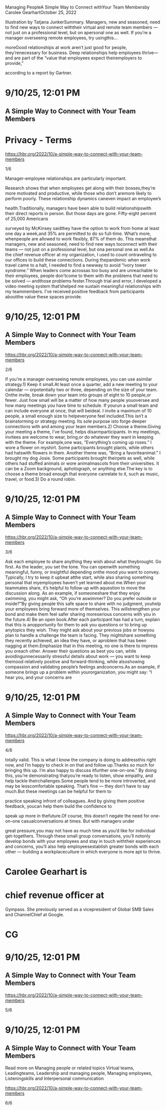 Managing PeopleA Simple Way to Connect withYour Team Membersby Carolee GearhartOctober 25, 2022

Illustration by Tatjana JunkerSummary. Managers, new and seasoned, need to find new ways to connect withtheir virtual and remote team members — not just on a professional level, but on apersonal one as well. If you’re a manager overseeing remote employees, try usingthis...

moreGood relationships at work aren’t just good for people, they’renecessary for business. Deep relationships help employees thrive— and are part of the “value that employees expect theiremployers to provide,”

according to a report by Gartner.

# 9/10/25, 12:01 PM

## A Simple Way to Connect with Your Team Members

# Privacy - Terms

https://hbr.org/2022/10/a-simple-way-to-connect-with-your-team-members

1/6

Manager-employee relationships are particularly important.

Research shows that when employees get along with their bosses,they’re more motivated and productive, while those who don’t aremore likely to perform poorly. These relationship dynamics caneven impact an employee’s

health.Traditionally, managers have been able to build relationshipswith their direct reports in person. But those days are gone. Fifty-eight percent of 25,000 Americans

surveyed by McKinsey saidthey have the option to work from home at least one day a week,and 35% are permitted to do so full-time. What’s more, whenpeople are allowed to work flexibly, 87% of them do. This meansthat managers, new and seasoned, need to find new ways toconnect with their teams — not just on a professional level, but ona personal one as well.As the chief revenue officer at my organization, I used to count ontraveling to our offices to build these connections. During thepandemic when work travel came to a halt, I needed to find a newway to avoid “ivory tower syndrome.” When leaders come acrossas too busy and are unreachable to their employees, people don’tcome to them with the problems that need to be solved — andthose problems fester.Through trial and error, I developed a video meeting system that’shelped me sustain meaningful relationships with my teammembers. I’ve received positive feedback from participants aboutthe value these spaces provide.

# 9/10/25, 12:01 PM

## A Simple Way to Connect with Your Team Members

https://hbr.org/2022/10/a-simple-way-to-connect-with-your-team-members

2/6

If you’re a manager overseeing remote employees, you can use asimilar strategy.1) Keep it small.At least once a quarter, add a new meeting to your calendar — orpotentially two or three, depending on the size of your team. Onthe invite, break down your team into groups of eight to 10 people,or fewer. Just how small will be a matter of how many people youoversee and how many meetings you have time to schedule. If yourun a small team and can include everyone at once, that will beideal. I invite a maximum of 10 people, a small enough size to helpeveryone feel included.This isn’t a brainstorming or strategy meeting. Its sole purpose isto forge deeper connections with and among your team members.2) Choose a theme.Giving your meeting a theme, I’ve found, helps disarmparticipants. In my meetings, invitees are welcome to wear, bring,or do whatever they want in keeping with the theme. For example,one was, “Everything’s coming up roses.” I wore a flower on myshirt. Some participants brought plants, while others had hatswith flowers in them. Another theme was, “Bring a favoriteanimal.” I brought my dog Josie. Some participants brought theirpets as well, while others had stuffed animals or wore animalmascots from their universities. It can be a Zoom background, aphotograph, or anything else.The key is to choose a theme broad enough that everyone canrelate to it, such as music, travel, or food.3) Do a round robin.

# 9/10/25, 12:01 PM

## A Simple Way to Connect with Your Team Members

https://hbr.org/2022/10/a-simple-way-to-connect-with-your-team-members

3/6

Ask each employee to share anything they wish about what theybrought. Go first. As the leader, you set the tone. You can openwith something meaningful, funny, or insightful depending onthe mood you want to convey. Typically, I try to keep it upbeat atthe start, while also sharing something personal that myemployees haven’t yet learned about me.When your teammates share, it’s helpful to follow up with aquestion to move the discussion along. As an example, if someoneshare that they enjoy swimming, you might ask, “Oh you’re aswimmer? Do you prefer outside or inside?”By giving people this safe space to share with no judgment, youhelp your employees bring forward more of themselves. This willstrengthen your bond and make them feel safer sharing moreserious concerns with you in the future.4) Be an open book.After each participant has had a turn, explain that this is anopportunity for them to ask you questions or to bring up anytopics they wish. They might ask about your previous jobs or howyou plan to handle a challenge the team is facing. They mightshare something they recently achieved, an idea they have, or aproblem that has been nagging at them.Emphasize that in this meeting, no one is there to impress you oreach other. Answer their questions as best you can, while avoidingunnecessarily stressful details about work — you want to keep themood relatively positive and forward-thinking, while alsoshowing compassion and validating people’s feelings andconcerns.As an example, if someone brings up a problem within yourorganization, you might say: “I hear you, and your concerns are

# 9/10/25, 12:01 PM

## A Simple Way to Connect with Your Team Members

https://hbr.org/2022/10/a-simple-way-to-connect-with-your-team-members

4/6

totally valid. This is what I know the company is doing to addressthis right now, and I’m happy to check in on that and follow up.Thanks so much for bringing this up. I’m also happy to discuss itfurther one-on-one.” By doing this, you’re demonstrating thatyou’re ready to listen, show empathy, and help tackle theirchallenges.Some people tend to be more introverted, and may be lesscomfortable speaking. That’s fine — they don’t have to say much.But these meetings can be helpful for them to

practice speaking infront of colleagues. And by giving them positive feedback, youcan help them build the confidence to

speak up more in thefuture.Of course, this doesn’t negate the need for one-on-one casualconversations at times. But with managers under

great pressure,you may not have as much time as you’d like for individual get-togethers. Through these small group conversations, you’ll notonly develop bonds with your employees and stay in touch withtheir experiences and concerns, you’ll also help employeesestablish greater bonds with each other — building a workplaceculture in which everyone is more apt to thrive.

# Carolee Gearhart is

# chief revenue oﬃcer at

Gympass. She previously served as a vicepresident of Global SMB Sales and ChannelChief at Google.

# CG

# 9/10/25, 12:01 PM

## A Simple Way to Connect with Your Team Members

https://hbr.org/2022/10/a-simple-way-to-connect-with-your-team-members

5/6

# 9/10/25, 12:01 PM

## A Simple Way to Connect with Your Team Members

Read more on Managing people or related topics Virtual teams, Leadingteams, Leadership and managing people, Managing employees, Listeningskills and Interpersonal communication

https://hbr.org/2022/10/a-simple-way-to-connect-with-your-team-members

6/6